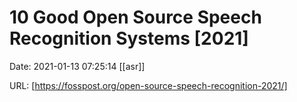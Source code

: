 # 10 Good Open Source Speech Recognition Systems [2021]

Date: 2021-01-13 07:25:14
[[asr]]

URL: [https://fosspost.org/open-source-speech-recognition-2021/]
